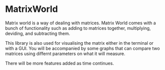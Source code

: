 # MatrixWorld

Matrix world is a way of dealing with matrices. Matrix World comes with a bunch of functionality such as adding to matrices together, multiplying, deviding, and
subtracting them.

This library is also used for visualising the matrix either in the terminal or with a GUI. You will be accompanied by some graphs that can compare two matrices using
differnt parameters on what it will measure.

There will be more features added as time continues.
